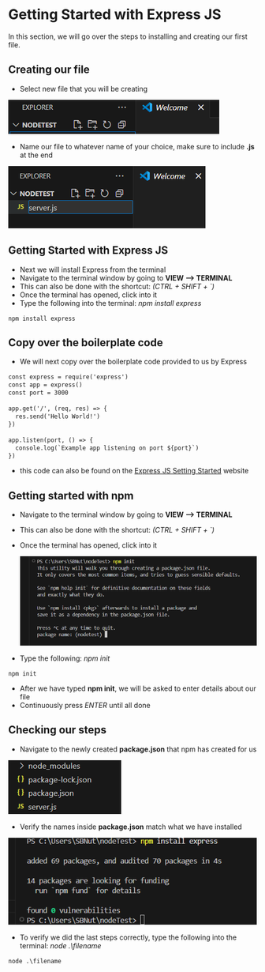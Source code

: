 
# Getting Started with Express JS

In this section, we will go over the steps to installing and creating our first file.

## Creating our file
- Select new file that you will be creating
  
![NewFile](./Task1/NewFile(1).png)

- Name our file to whatever name of your choice, make sure to include **.js** at the end

![NewFile](./Task1/NameFile(2).png)

## Getting Started with Express JS
- Next we will install Express from the terminal
- Navigate to the terminal window by going to **VIEW --> TERMINAL**
- This can also be done with the shortcut: *(CTRL + SHIFT + `)*
- Once the terminal has opened, click into it
- Type the following into the terminal: *npm install express*
```
npm install express
```

## Copy over the boilerplate code
- We will next copy over the boilerplate code provided to us by Express
```
const express = require('express')
const app = express()
const port = 3000

app.get('/', (req, res) => {
  res.send('Hello World!')
})

app.listen(port, () => {
  console.log(`Example app listening on port ${port}`)
})
```
- this code can also be found on the [Express JS Setting Started](https://expressjs.com/en/starter/installing.html) website


## Getting started with npm
- Navigate to the terminal window by going to **VIEW --> TERMINAL**
- This can also be done with the shortcut: *(CTRL + SHIFT + `)*
- Once the terminal has opened, click into it

  ![Init](./Task1/npmINIT(4).png)
- Type the following: *npm init*
```
npm init
```

- After we have typed **npm init**, we will be asked to enter details about our file
- Continuously press *ENTER* until all done

## Checking our steps
- Navigate to the newly created **package.json** that npm has created for us
  
![package](./Task1/verifyResults(7).png)

- Verify the names inside **package.json** match what we have installed

![Express](./Task1/intialization(3).png)

- To verify we did the last steps correctly, type the following into the terminal: *node .\filename*
```
node .\filename
```


